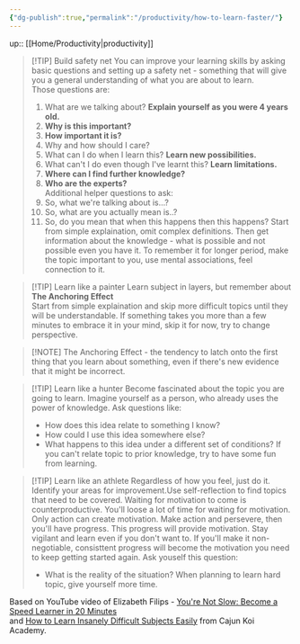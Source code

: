 ```yaml
---
{"dg-publish":true,"permalink":"/productivity/how-to-learn-faster/"}
---
```


up:: [[Home/Productivity\|productivity]]

>[!TIP]  Build safety net
>You can improve your learning skills by asking basic questions and setting up a safety net - something that will give you a general understanding of what you are about to learn.  
>Those questions are:
>
>1. What are we talking about? **Explain yourself as you were 4 years old.**
>2. **Why is this important?**
>3. **How important it is?**
>4. Why and how should I care?
>5. What can I do when I learn this? **Learn new possibilities.**
>6. What can't I do even though I've learnt this? **Learn limitations.**
>7. **Where can I find further knowledge?**
>8. **Who are the experts?**  
>Additional helper questions to ask:
>9. So, what we're talking about is...?
>10. So, what are you actually mean is..?
>11. So, do you mean that when this happens then this happens?
>Start from simple explaination, omit complex definitions. Then get information about the knowledge - what is possible and not possible even you have it. To remember it for longer period, make the topic important to you, use mental associations, feel connection to it.

>[!TIP]  Learn like a painter
>Learn subject in layers, but remember about **The Anchoring Effect**  
>Start from simple explaination and skip more difficult topics until they will be understandable.
>If something takes you more than a few minutes to embrace it in your mind, skip it for now, try to change perspective.

>[!NOTE] The Anchoring Effect - the tendency to latch onto the first thing that you learn about something, even if there's new evidence that it might be incorrect.

>[!TIP] Learn like a hunter
>Become fascinated about the topic you are going to learn. Imagine yourself as a person, who already uses the power of knowledge. Ask questions like:
>
>- How does this idea relate to something I know?
>- How could I use this idea somewhere else?
>- What happens to this idea under a different set of conditions?
>If you can't relate topic to prior knowledge, try to have some fun from learning.  
   
>[!TIP] Learn like an athlete
>Regardless of how you feel, just do it. Identify your areas for improvement.Use self-reflection to find topics that need to be covered.
>Waiting for motivation to come is counterproductive. You'll loose a lot of time for waiting for motivation. Only action can create motivation. Make action and persevere, then you'll have progress. This progress will provide motivation. Stay vigilant and learn even if you don't want to. If you'll make it non-negotiable, consisttent progress will become the motivation you need to keep getting started again.
>Ask youself this question:
>
>- What is the reality of the situation?
>When planning to learn hard topic, give yourself more time.

Based on YouTube video of Elizabeth Filips - [You're Not Slow: Become a Speed Learner in 20 Minutes](https://www.youtube.com/watch?v=_wzJnWCBWkI)  
and [How to Learn Insanely Difficult Subjects Easily](https://www.youtube.com/watch?v=yG7z8XtZGMk) from Cajun Koi Academy.
